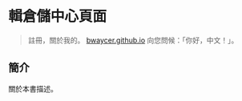 輯倉儲中心頁面
=======


> 註冊，關於我的。
> [bwaycer.github.io](http://bwaycer.github.io/about)
> 向您問候：「你好，中文！」。



## 簡介


關於本書描述。

